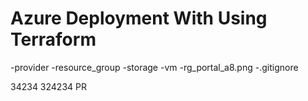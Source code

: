 # Azure Deployment With Using Terraform

-provider
-resource_group
-storage
-vm
-rg_portal_a8.png
-.gitignore


34234
324234
PR
